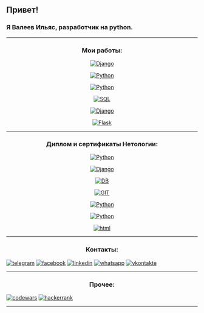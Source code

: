 ## Привет!  

### Я **Валеев Ильяс**, разработчик на python.  
---
<h3 style="text-align: center;">Мои работы:</h3>   

[<p style="text-align: center;">![Django](https://img.shields.io/badge/-Дипломный_проект_"API_сервис_заказа_товаров_для_розничных_сетей"-white?style=flat&logo=Django&logoColor=black)</p>](https://github.com/heymaker279/python-final-diplom)


[<p style="text-align: center;">![Python](https://img.shields.io/badge/-Курсовой_проект_"Резервное_копирование_файлов_на_яндекс_диск"-white?style=flat&logo=python)</p>](https://github.com/heymaker279/Final_homework_of_course)

[<p style="text-align: center;">![Python](https://img.shields.io/badge/-Командный_курсовой_проект_"VK_Bot_Vkinder_на_python"-white?style=flat&logo=python)</p>](https://github.com/heymaker279/adpy-team-diplom-main_26_may_2022)

[<p style="text-align: center;">![SQL](https://img.shields.io/badge/-Домашние_работы_"Базы_данных_для_python_разработчиков"-white?style=flat&logo=Postgresql)</p>](https://github.com/heymaker279/heymaker279/blob/master/links/db.md)

[<p style="text-align: center;">![Django](https://img.shields.io/badge/-Домашние_работы_по_курсу_"django"-white?style=flat&logo=Django&logoColor=black)</p>](https://github.com/heymaker279/heymaker279/blob/master/links/django.md)

[<p style="text-align: center;">![Flask](https://img.shields.io/badge/-Домашние_работы_"flask,_asyncio,_aiohttp,_docker,_docker_compose,_celery"-white?style=flat&logo=Flask&logoColor=black)</p>](https://github.com/heymaker279/heymaker279/blob/master/links/web.md)

---
<h3 style="text-align: center;"> Диплом и сертификаты Нетологии:</h3>

[<p style="text-align: center;">![Python](https://img.shields.io/badge/-Диплом_о_профессиональной_переподготовке-white?style=flat&logo=Python)</p>](https://github.com/heymaker279/heymaker279/blob/master/certificates/Диплом%20Валеев%20Ильяс%20ПП%209786.pdf)

[<p style="text-align: center;">![Django](https://img.shields.io/badge/-Django:_создание_функциональных_веб_приложений-white?style=flat&logo=Django&logoColor=black)</p>](https://github.com/heymaker279/heymaker279/blob/master/certificates/Django.pdf)  

[<p style="text-align: center;">![DB](https://img.shields.io/badge/-Базы_данных_для_Python_разработчиков-white?style=flat&logo=Postgresql)</p>](https://github.com/heymaker279/heymaker279/blob/master/certificates/Базы%20данных%20для%20Pyhon%20разработчиков.pdf)

[<p style="text-align: center;">![GIT](https://img.shields.io/badge/-Git:_система_контроля_версий-white?style=flat&logo=GIT)</p>](https://github.com/heymaker279/heymaker279/blob/master/certificates/GIT%20-%20система%20контроля%20версий.pdf)

[<p style="text-align: center;">![Python](https://img.shields.io/badge/-Профессиональная_работа_с_Python-white?style=flat&logo=Python)</p>](https://github.com/heymaker279/heymaker279/blob/master/certificates/Профессиональная%20работа%20с%20Python.pdf)

[<p style="text-align: center;">![Python](https://img.shields.io/badge/-Основы_языка_программирования_Python-white?style=flat&logo=Python)</p>](https://github.com/heymaker279/heymaker279/blob/master/certificates/основы%20языка%20программирования.pdf)

[<p style="text-align: center;">![html](https://img.shields.io/badge/-Основы_верстки_сайта-white?style=flat&logo=HTML5)</p>](https://github.com/heymaker279/heymaker279/blob/master/certificates/Основы%20верстки%20сайта.pdf)

---
### <p style="text-align: center;">Контакты:</p>


[![telegram](https://img.shields.io/badge/-Telegram-white?style=for-the-badge&logo=telegram)]()
[![facebook](https://img.shields.io/badge/-Facebook-white?style=for-the-badge&logo=facebook)]()
[![linkedin](https://img.shields.io/badge/-linkedin-white?style=for-the-badge&logo=linkedin&logoColor=blue)]()
[![whatsapp](https://img.shields.io/badge/-WhatsApp-white?style=for-the-badge&logo=whatsapp)]()
[![vkontakte](https://img.shields.io/badge/-Vk-white?style=for-the-badge&logo=VK&logoColor=blue)]()

---
### <p style="text-align: center;">Прочее:</p>
[![codewars](https://img.shields.io/badge/-codewars-white?style=for-the-badge&logo=codewars&logoColor=red)]()
[![hackerrank](https://img.shields.io/badge/-hackerrank-white?style=for-the-badge&logo=hackerrank&logoColor=darkgreen)]()

---
